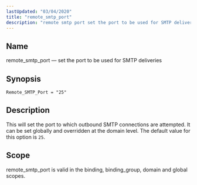 ```yaml
---
lastUpdated: "03/04/2020"
title: "remote_smtp_port"
description: "remote smtp port set the port to be used for SMTP deliveries Remote SMTP Port 25 This will set the port to which outbound SMTP connections are attempted It can be set globally and overridden at the domain level The default value for this option is 25 remote smtp port..."
---
```


<a name="conf.ref.remote_smtp_port"></a> 
## Name

remote_smtp_port — set the port to be used for SMTP deliveries

## Synopsis

`Remote_SMTP_Port = "25"`

<a name="idp11135488"></a> 
## Description

This will set the port to which outbound SMTP connections are attempted. It can be set globally and overridden at the domain level. The default value for this option is `25`.

<a name="idp11137680"></a> 
## Scope

remote_smtp_port is valid in the binding, binding_group, domain and global scopes.